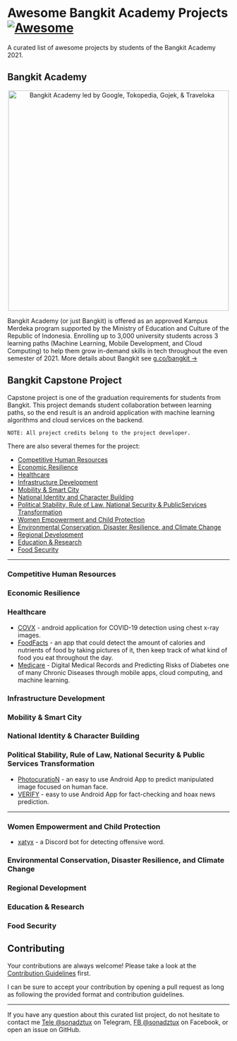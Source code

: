 # Awesome Bangkit Academy Projects [![Awesome](https://cdn.rawgit.com/sindresorhus/awesome/d7305f38d29fed78fa85652e3a63e154dd8e8829/media/badge.svg)](https://github.com/sindresorhus/awesome)
A curated list of awesome projects by students of the Bangkit Academy 2021.

## Bangkit Academy
<p align="center"><img src="https://d17ivq9b7rppb3.cloudfront.net/original/event/bangkit_2021_sesi_ask_us_anything_mc_171220151018.png" alt="Bangkit Academy led by Google, Tokopedia, Gojek, & Traveloka" width="500"/></p>

Bangkit Academy (or just Bangkit) is offered as an approved Kampus Merdeka program supported by the Ministry of Education and Culture of the Republic of Indonesia. Enrolling up to 3,000 university students across 3 learning paths (Machine Learning, Mobile Development, and Cloud Computing) to help them grow in-demand skills in tech throughout the even semester of 2021. More details about Bangkit see [g.co/bangkit &rarr;](https://g.co/bangkit)

## Bangkit Capstone Project
Capstone project is one of the graduation requirements for students from Bangkit. This project demands student collaboration between learning paths, so the end result is an android application with machine learning algorithms and cloud services on the backend. 

```
NOTE: All project credits belong to the project developer. 
```

There are also several themes for the project:
* [Competitive Human Resources](#competitive-human-resources)
* [Economic Resilience](#economic-resilience)
* [Healthcare](#healthcare)
* [Infrastructure Development](#infrastructure-development)
* [Mobility & Smart City](#mobility--smart-city)
* [National Identity and Character Building](#national-identity--character-building)
* [Political Stability, Rule of Law, National Security & PublicServices Transformation](#political-stability-rule-of-law-national-security--public-services-transformation)
* [Women Empowerment and Child Protection](#women-empowerment-and-child-protection)
* [Environmental Conservation, Disaster Resilience, and Climate Change](#environmental-conservation-disaster-resilience-and-climate-change)
* [Regional Development](#regional-development)
* [Education & Research](#education--research)
* [Food Security](#food-security)

- - -

### Competitive Human Resources
### Economic Resilience
### Healthcare
* [COVX](https://github.com/equivalency/covx_app) - android application for COVID-19 detection using chest x-ray images.  
* [FoodFacts](https://github.com/alanmsmxyz/cap419x) - an app that could detect the amount of calories and nutrients of food by taking pictures of it, then keep track of what kind of food you eat throughout the day. 
* [Medicare](https://github.com/naufalhakim23/Medicare-GotongRoyong) - Digital Medical Records and Predicting Risks of Diabetes one of many Chronic Diseases through mobile apps, cloud computing, and machine learning.
### Infrastructure Development
### Mobility & Smart City
### National Identity & Character Building
### Political Stability, Rule of Law, National Security & Public Services Transformation
* [PhotocuratioN](https://github.com/sonadztux/neverland) - an easy to use Android App to predict manipulated image focused on human face.
* [VERIFY](https://github.com/B21-CAP0133/verify-android-app) - easy to use Android App for fact-checking and hoax news prediction.

- - -

### Women Empowerment and Child Protection
* [xatyx](https://github.com/xatryx/es-discord-OreoniteManganese) - a Discord bot for detecting offensive word.
### Environmental Conservation, Disaster Resilience, and Climate Change
### Regional Development
### Education & Research
### Food Security

## Contributing
Your contributions are always welcome! Please take a look at the [Contribution Guidelines](https://github.com/sonadztux/awesome-bangkit-project/blob/master/CONTRIBUTING.md) first.

I can be sure to accept your contribution by opening a pull request as long as following the provided format and contribution guidelines.

- - -

If you have any question about this curated list project, do not hesitate to contact me [Tele @sonadztux](https://t.me/sonadztux) on Telegram, [FB @sonadztux](https://facebook.com/sonadztux) on Facebook, or open an issue on GitHub.
